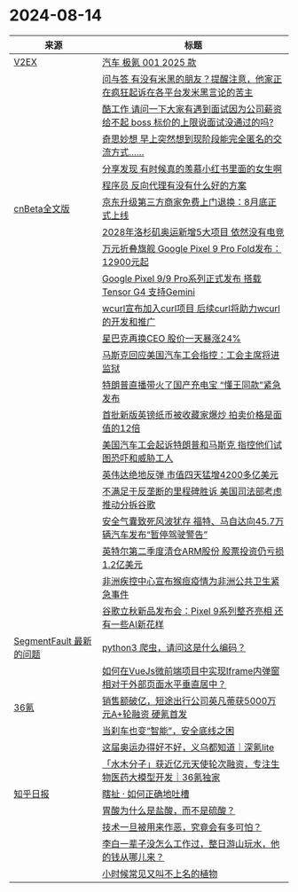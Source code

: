 ﻿# 2024-08-14

|来源|标题|
|---|---|
|[V2EX](https://www.v2ex.com/index.xml)|[ 汽车 极氪 001 2025 款](https://www.v2ex.com/t/1064775#reply22)|
||[ 问与答 有没有米黑的朋友？提醒注意，他家正在疯狂起诉在各平台发米黑言论的苦主](https://www.v2ex.com/t/1064769#reply22)|
||[ 酷工作 请问一下大家有遇到面试因为公司薪资给不起 boss 标价的上限说面试没通过的吗?](https://www.v2ex.com/t/1064768#reply18)|
||[ 奇思妙想 早上突然想到现阶段能完全匿名的交流方式……](https://www.v2ex.com/t/1064766#reply15)|
||[ 分享发现 有时候真的羡慕小红书里面的女生啊](https://www.v2ex.com/t/1064764#reply29)|
||[ 程序员 反向代理有没有什么好的方案](https://www.v2ex.com/t/1064761#reply13)|
|[cnBeta全文版](http://feeds2.feedburner.com/cnbeta-full)|[京东升级第三方商家免费上门退换：8月底正式上线](https://m.cnbeta.com.tw/view/1442115.htm)|
||[2028年洛杉矶奥运新增5大项目 依然没有电竞](https://m.cnbeta.com.tw/view/1442114.htm)|
||[万元折叠旗舰 Google Pixel 9 Pro Fold发布：12900元起](https://m.cnbeta.com.tw/view/1442112.htm)|
||[Google Pixel 9/9 Pro系列正式发布 搭载Tensor G4 支持Gemini](https://m.cnbeta.com.tw/view/1442111.htm)|
||[wcurl宣布加入curl项目 后续curl将助力wcurl的开发和推广](https://m.cnbeta.com.tw/view/1442110.htm)|
||[星巴克再换CEO 股价一天暴涨24%](https://m.cnbeta.com.tw/view/1442109.htm)|
||[马斯克回应美国汽车工会指控：工会主席将进监狱](https://m.cnbeta.com.tw/view/1442107.htm)|
||[特朗普直播带火了国产充电宝 “懂王同款”紧急发布](https://m.cnbeta.com.tw/view/1442104.htm)|
||[首批新版英镑纸币被收藏家爆炒 拍卖价格是面值的12倍](https://m.cnbeta.com.tw/view/1442103.htm)|
||[美国汽车工会起诉特朗普和马斯克 指控他们试图恐吓和威胁工人](https://m.cnbeta.com.tw/view/1442102.htm)|
||[英伟达绝地反弹 市值四天猛增4200多亿美元](https://m.cnbeta.com.tw/view/1442101.htm)|
||[不满足于反垄断的里程碑胜诉 美国司法部考虑推动分拆谷歌](https://m.cnbeta.com.tw/view/1442100.htm)|
||[安全气囊致死风波犹存 福特、马自达向45.7万辆汽车发布“暂停驾驶警告”](https://m.cnbeta.com.tw/view/1442099.htm)|
||[英特尔第二季度清仓ARM股份 股票投资仍亏损1.2亿美元](https://m.cnbeta.com.tw/view/1442098.htm)|
||[非洲疾控中心宣布猴痘疫情为非洲公共卫生紧急事件](https://m.cnbeta.com.tw/view/1442097.htm)|
||[谷歌立秋新品发布会：Pixel 9系列整齐亮相 还有一些AI新花样](https://m.cnbeta.com.tw/view/1442096.htm)|
|[SegmentFault 最新的问题](https://segmentfault.com/feeds/questions)|[python3 爬虫，请问这是什么编码？](https://segmentfault.com/q/1010000045170794)|
||[如何在VueJs微前端项目中实现Iframe内弹窗相对于外部页面水平垂直居中？](https://segmentfault.com/q/1010000045170758)|
|[36氪](http://36kr.com/feed)|[销售额破亿，短途出行公司英凡蒂获5000万元A+轮融资 硬氪首发](https://36kr.com/p/2904454056303489?f=rss)|
||[当刹车也变“智能”，安全底线之困](https://36kr.com/p/2893550736726919?f=rss)|
||[这届奥运办得好不好，义乌都知道｜深氪lite](https://36kr.com/p/2904436381375109?f=rss)|
||[「水木分子」获近亿元天使轮次融资，专注生物医药大模型开发｜36氪独家](https://36kr.com/p/2904341540313729?f=rss)|
|[知乎日报](https://feedx.net/rss/zhihudaily.xml)|[瞎扯 · 如何正确地吐槽](https://daily.zhihu.com/story/9774618)|
||[胃酸为什么是盐酸，而不是硫酸？](https://daily.zhihu.com/story/9774592)|
||[技术一旦被用来作恶，究竟会有多可怕？](https://daily.zhihu.com/story/9774604)|
||[李白一辈子没怎么工作过，整日游山玩水，他的钱从哪儿来？](https://daily.zhihu.com/story/9774612)|
||[小时候常见又叫不上名的植物](https://daily.zhihu.com/story/9774609)|
